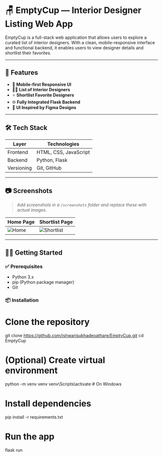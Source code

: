 # 🪑 EmptyCup — Interior Designer Listing Web App

EmptyCup is a full-stack web application that allows users to explore a curated list of interior designers. With a clean, mobile-responsive interface and functional backend, it enables users to view designer details and shortlist their favorites.

---

## 🚀 Features

- 📱 **Mobile-first Responsive UI**
- 🧑‍🎨 **List of Interior Designers**
- ⭐ **Shortlist Favorite Designers**
- 🌐 **Fully Integrated Flask Backend**
- 🎨 **UI Inspired by Figma Designs**

---

## 🛠️ Tech Stack

| Layer       | Technologies           |
|-------------|------------------------|
| Frontend    | HTML, CSS, JavaScript |
| Backend     | Python, Flask         |
| Versioning  | Git, GitHub           |

---

## 📷 Screenshots

> _Add screenshots in a `/screenshots` folder and replace these with actual images._

| Home Page | Shortlist Page |
|-----------|----------------|
| ![Home](./screenshots/home.png) | ![Shortlist](./screenshots/shortlist.png) |

---

## 🧑‍💻 Getting Started

### ✅ Prerequisites

- Python 3.x
- pip (Python package manager)
- Git

### 📦 Installation



# Clone the repository
git clone https://github.com/ishwarisukhadeoathare/EmptyCup.git
cd EmptyCup

# (Optional) Create virtual environment
python -m venv venv
venv\Scripts\activate   # On Windows

# Install dependencies
pip install -r requirements.txt

# Run the app
flask run
